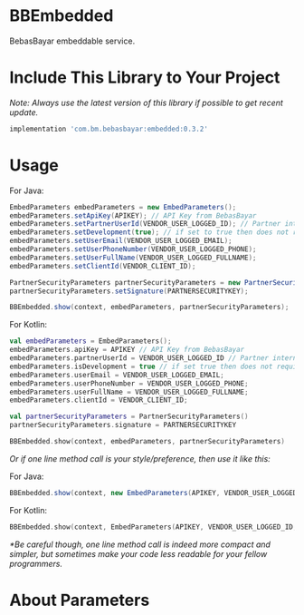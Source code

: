 # BBEmbedded
BebasBayar embeddable service.

# Include This Library to Your Project

*Note: Always use the latest version of this library if possible to get recent update.*

```gradle
implementation 'com.bm.bebasbayar:embedded:0.3.2'
```

# Usage

For Java:

```java
EmbedParameters embedParameters = new EmbedParameters();
embedParameters.setApiKey(APIKEY); // API Key from BebasBayar
embedParameters.setPartnerUserId(VENDOR_USER_LOGGED_ID); // Partner internal user id
embedParameters.setDevelopment(true); // if set to true then does not require both valid APIKEY and PARTNERSECURITYKEY.
embedParameters.setUserEmail(VENDOR_USER_LOGGED_EMAIL);
embedParameters.setUserPhoneNumber(VENDOR_USER_LOGGED_PHONE);
embedParameters.setUserFullName(VENDOR_USER_LOGGED_FULLNAME);
embedParameters.setClientId(VENDOR_CLIENT_ID);

PartnerSecurityParameters partnerSecurityParameters = new PartnerSecurityParameters();
partnerSecurityParameters.setSignature(PARTNERSECURITYKEY);

BBEmbedded.show(context, embedParameters, partnerSecurityParameters);
```

For Kotlin:

```kotlin
val embedParameters = EmbedParameters();
embedParameters.apiKey = APIKEY // API Key from BebasBayar
embedParameters.partnerUserId = VENDOR_USER_LOGGED_ID // Partner internal user id
embedParameters.isDevelopment = true // if set true then does not require both valid APIKEY and PARTNERSECURITYKEY.
embedParameters.userEmail = VENDOR_USER_LOGGED_EMAIL;
embedParameters.userPhoneNumber = VENDOR_USER_LOGGED_PHONE;
embedParameters.userFullName = VENDOR_USER_LOGGED_FULLNAME;
embedParameters.clientId = VENDOR_CLIENT_ID;

val partnerSecurityParameters = PartnerSecurityParameters()
partnerSecurityParameters.signature = PARTNERSECURITYKEY

BBEmbedded.show(context, embedParameters, partnerSecurityParameters)
```

*Or if one line method call is your style/preference, then use it like this:*

For Java:

```java
BBEmbedded.show(context, new EmbedParameters(APIKEY, VENDOR_USER_LOGGED_ID, true, VENDOR_USER_LOGGED_EMAIL, VENDOR_USER_LOGGED_PHONE, VENDOR_USER_LOGGED_FULLNAME, VENDOR_CLIENT_ID), new PartnerSecurityParameters(PARTNERSECURITYKEY));
```

For Kotlin:

```kotlin
BBEmbedded.show(context, EmbedParameters(APIKEY, VENDOR_USER_LOGGED_ID, true, VENDOR_USER_LOGGED_EMAIL, VENDOR_USER_LOGGED_PHONE, VENDOR_USER_LOGGED_FULLNAME, VENDOR_CLIENT_ID), PartnerSecurityParameters(PARTNERSECURITYKEY))
```
*&ast;Be careful though, one line method call is indeed more compact and simpler, but sometimes make your code less readable for your fellow programmers.*

# About Parameters

